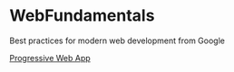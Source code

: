 # WebFundamentals

Best practices for modern web development from Google

[Progressive Web App](https://developers.google.com/web/fundamentals)